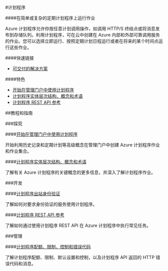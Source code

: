 
<properties linkid="scheduler" urlDisplayName="Windows Azure scheduler" pageTitle="计划程序 - Azure 微软云" metaKeywords="scheduler,计划任务,计划程序配额,限制,设置,控制,计划程序API,HTTP 错误代码,消息" description="在简单或复杂的定期计划程序上运行作业。Azure 计划程序允许你按任意计划调用操作，如调用 HTTP/S 终结点或将消息发布到存储队列。利用计划程序，可在云中创建在 Azure 内部和外部可靠调用服务的作业。您可以选择立即运行、按照定期计划日程运行或者在将来的某个时间点运行这些作业。" metaCanonical="" services="scheduler" documentationCenter="Services" title="Run jobs on simple or complex recurring schedules" authors="" solutions="" manager="" editor="Eric Chen" />
<tags ms.service="scheduler"
    ms.date="11/11/2014"
    wacn.date="04/11/2015"
    />

#计划程序

####在简单或复杂的定期计划程序上运行作业

Azure 计划程序允许你按任意计划调用操作，如调用 HTTP/S 终结点或将消息发布到存储队列。利用计划程序，可在云中创建在 Azure 内部和外部可靠调用服务的作业。您可以选择立即运行、按照定期计划日程运行或者在将来的某个时间点运行这些作业。

####快速链接

-   [可交付的解决方案](/solutions/web/)
<!--
[服务概述](/home/features/scheduler/)
[定价详细信息](/pricing/details/scheduler/)
-->

####特色

-   [开始在管理门户中使用计划程序](http://msdn.microsoft.com/library/zh-cn/azure/dn479785.aspx)
-   [计划程序实体层次结构、概念和术语](http://msdn.microsoft.com/zh-cn/library/windowsazure/dn528941.aspx)
-   [计划程序 REST API 参考](http://msdn.microsoft.com/zh-cn/library/windowsazure/dn528946.aspx)

##教程和指南

###探究

####[开始在管理门户中使用计划程序](http://msdn.microsoft.com/library/zh-cn/azure/dn479785.aspx)

开始利用历史记录和定期计划等高级概念在管理门户中创建 Azure 计划程序作业和作业集合。

####[计划程序实体层次结构、概念和术语](http://msdn.microsoft.com/zh-cn/library/windowsazure/dn528941.aspx)

了解有关 Azure 计划程序的关键概念的更多信息，并深入了解计划程序作业。

###开发

####[计划程序出站身份验证](http://msdn.microsoft.com/zh-cn/library/azure/dn864828.aspx)

了解如何对要求身份验证的服务使用计划程序。

####[计划程序 REST API 参考](http://msdn.microsoft.com/zh-cn/library/windowsazure/dn528946.aspx)

了解如何通过使用计划程序 REST API 在 Azure 计划程序中执行常见任务。

###管理

####[计划程序配额、限制、控制和错误代码](http://msdn.microsoft.com/zh-cn/library/windowsazure/dn479786.aspx)

了解计划程序配额、限制、默认设置和控制，以及计划程序 API 返回的 HTTP 错误代码和消息。



